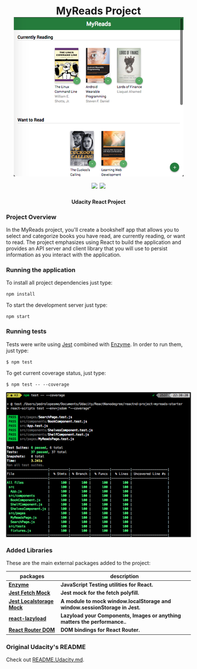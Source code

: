<h1 align="center"> 
     <br />
   MyReads Project
   <br />
   <img src="https://github.com/pedrolopesme/reactnd-project-myreads-starter/blob/master/readme/app.png?raw=true" />
   <br />
   <div>
       <a href="https://travis-ci.com/pedrolopesme/reactnd-project-myreads-starter"><img src="https://travis-ci.com/pedrolopesme/reactnd-project-myreads-starter.svg?branch=master" /></a>
       <a href="https://codeclimate.com/github/pedrolopesme/reactnd-project-myreads-starter/maintainability"><img src="https://api.codeclimate.com/v1/badges/604a5d81300cb86b87ac/maintainability" /></a> <br />
    </div>
</h1>

<h4 align="center">Udacity React Project</h4>

### Project Overview

In the MyReads project, you'll create a bookshelf app that allows you to select and categorize books you have read, are currently reading, or want to read. The project emphasizes using React to build the application and provides an API server and client library that you will use to persist information as you interact with the application.

### Running the application 

To install all project dependencies just type:

```shell
npm install
```

To start the development server just type:

```shell
npm start
```

### Running tests

Tests were write using [Jest](https://jestjs.io/) combined with [Enzyme](https://github.com/airbnb/enzyme). In order to run them, just type:

```shell
$ npm test
```

To get current coverage status, just type: 

```shell
$ npm test -- --coverage
```

![](https://github.com/pedrolopesme/reactnd-project-myreads-starter/blob/master/readme/testscoverage.png?raw=true)

### Added Libraries

These are the main external packages added to the project:

| packages | description |
|---|---|
| **[Enzyme](https://github.com/airbnb/enzyme)** | **JavaScript Testing utilities for React.** |
| **[Jest Fetch Mock](https://github.com/jefflau/jest-fetch-mock)** | **Jest mock for the fetch polyfill.** |
| **[Jest Localstorage Mock](https://github.com/clarkbw/jest-localstorage-mock)** | **A module to mock window.localStorage and window.sessionStorage in Jest.** |
| **[react-lazyload](https://github.com/jasonslyvia/react-lazyload)** | **Lazyload your Components, Images or anything matters the performance..** |
| **[React Router DOM](https://github.com/ReactTraining/react-router/tree/master/packages/react-router-dom)** | **DOM bindings for React Router.** |

### Original Udacity's README
Check out [README.Udacity.md](README.Udacity.md).
